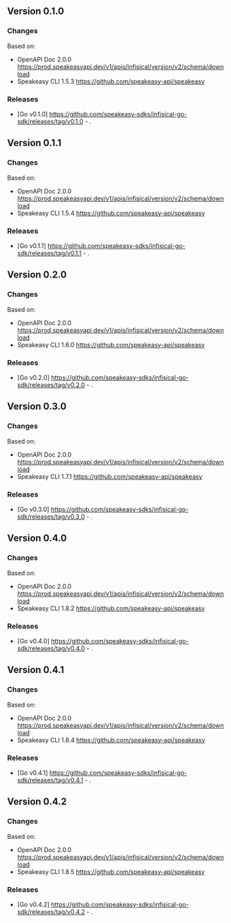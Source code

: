 

## Version 0.1.0
### Changes
Based on:
- OpenAPI Doc 2.0.0 https://prod.speakeasyapi.dev/v1/apis/infisical/version/v2/schema/download
- Speakeasy CLI 1.5.3 https://github.com/speakeasy-api/speakeasy
### Releases
- [Go v0.1.0] https://github.com/speakeasy-sdks/infisical-go-sdk/releases/tag/v0.1.0 - .

## Version 0.1.1
### Changes
Based on:
- OpenAPI Doc 2.0.0 https://prod.speakeasyapi.dev/v1/apis/infisical/version/v2/schema/download
- Speakeasy CLI 1.5.4 https://github.com/speakeasy-api/speakeasy
### Releases
- [Go v0.1.1] https://github.com/speakeasy-sdks/infisical-go-sdk/releases/tag/v0.1.1 - .

## Version 0.2.0
### Changes
Based on:
- OpenAPI Doc 2.0.0 https://prod.speakeasyapi.dev/v1/apis/infisical/version/v2/schema/download
- Speakeasy CLI 1.6.0 https://github.com/speakeasy-api/speakeasy
### Releases
- [Go v0.2.0] https://github.com/speakeasy-sdks/infisical-go-sdk/releases/tag/v0.2.0 - .

## Version 0.3.0
### Changes
Based on:
- OpenAPI Doc 2.0.0 https://prod.speakeasyapi.dev/v1/apis/infisical/version/v2/schema/download
- Speakeasy CLI 1.7.1 https://github.com/speakeasy-api/speakeasy
### Releases
- [Go v0.3.0] https://github.com/speakeasy-sdks/infisical-go-sdk/releases/tag/v0.3.0 - .

## Version 0.4.0
### Changes
Based on:
- OpenAPI Doc 2.0.0 https://prod.speakeasyapi.dev/v1/apis/infisical/version/v2/schema/download
- Speakeasy CLI 1.8.2 https://github.com/speakeasy-api/speakeasy
### Releases
- [Go v0.4.0] https://github.com/speakeasy-sdks/infisical-go-sdk/releases/tag/v0.4.0 - .

## Version 0.4.1
### Changes
Based on:
- OpenAPI Doc 2.0.0 https://prod.speakeasyapi.dev/v1/apis/infisical/version/v2/schema/download
- Speakeasy CLI 1.8.4 https://github.com/speakeasy-api/speakeasy
### Releases
- [Go v0.4.1] https://github.com/speakeasy-sdks/infisical-go-sdk/releases/tag/v0.4.1 - .

## Version 0.4.2
### Changes
Based on:
- OpenAPI Doc 2.0.0 https://prod.speakeasyapi.dev/v1/apis/infisical/version/v2/schema/download
- Speakeasy CLI 1.8.5 https://github.com/speakeasy-api/speakeasy
### Releases
- [Go v0.4.2] https://github.com/speakeasy-sdks/infisical-go-sdk/releases/tag/v0.4.2 - .